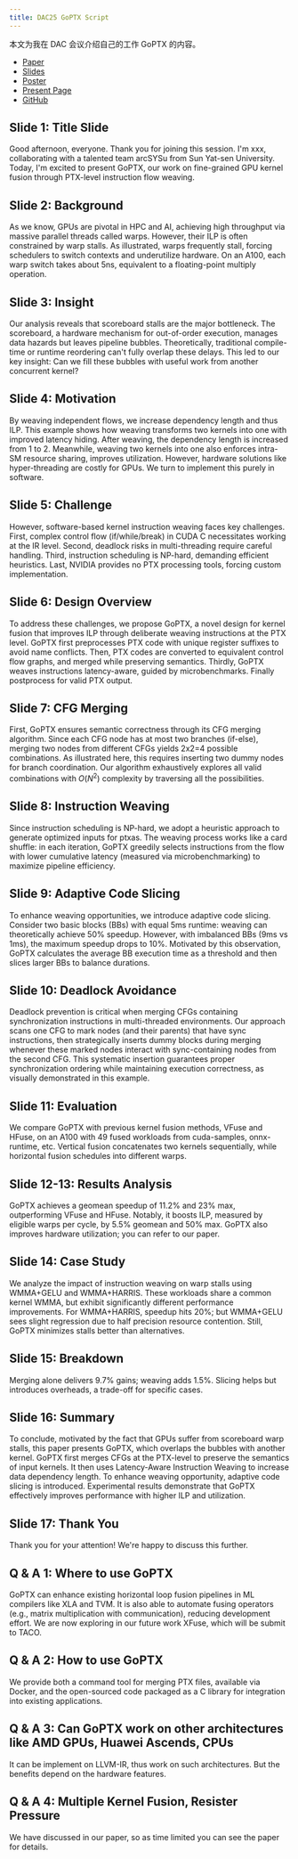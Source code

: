 ```yaml
---
title: DAC25 GoPTX Script
---
```


本文为我在 DAC 会议介绍自己的工作 GoPTX 的内容。

- [Paper](https://xianweiz.github.io/doc/papers/goptx_dac25.pdf)
- [Slides](https://Mizuno-Ai.wu-kan.cn/assets/image/2025/06/25/DAC25-GoPTX-Slides.pdf)
- [Poster](https://Mizuno-Ai.wu-kan.cn/assets/image/2025/06/25/DAC25-GoPTX-Poster.pdf)
- [Present Page](https://62dac.conference-program.com/presentation/?id=RESEARCH1895&sess=sess118)
- [GitHub](https://github.com/wu-kan/GoPTX)

## Slide 1: Title Slide

Good afternoon, everyone. Thank you for joining this session. I'm xxx, collaborating with a talented team arcSYSu from Sun Yat-sen University. Today, I'm excited to present GoPTX, our work on fine-grained GPU kernel fusion through PTX-level instruction flow weaving.

## Slide 2: Background

As we know, GPUs are pivotal in HPC and AI, achieving high throughput via massive parallel threads called warps. However, their ILP is often constrained by warp stalls. As illustrated, warps frequently stall, forcing schedulers to switch contexts and underutilize hardware. On an A100, each warp switch takes about 5ns, equivalent to a floating-point multiply operation.

## Slide 3: Insight  

Our analysis reveals that scoreboard stalls are the major bottleneck. The scoreboard, a hardware mechanism for out-of-order execution, manages data hazards but leaves pipeline bubbles. Theoretically, traditional compile-time or runtime reordering can't fully overlap these delays. This led to our key insight: Can we fill these bubbles with useful work from another concurrent kernel?


## Slide 4: Motivation

By weaving independent flows, we increase dependency length and thus ILP. This example shows how weaving transforms two kernels into one with improved latency hiding. After weaving, the dependency length is increased from 1 to 2. Meanwhile, weaving two kernels into one also enforces intra-SM resource sharing, improves utilization. However, hardware solutions like hyper-threading are costly for GPUs. We turn to implement this purely in software.

## Slide 5: Challenge  

However, software-based kernel instruction weaving faces key challenges. First, complex control flow (if/while/break) in CUDA C necessitates working at the IR level. Second, deadlock risks in multi-threading require careful handling. Third, instruction scheduling is NP-hard, demanding efficient heuristics. Last, NVIDIA provides no PTX processing tools, forcing custom implementation.

## Slide 6: Design Overview

To address these challenges, we propose GoPTX, a novel design for kernel fusion that improves ILP through deliberate weaving instructions at the PTX level. GoPTX first preprocesses PTX code with unique register suffixes to avoid name conflicts. Then, PTX codes are converted to equivalent control flow graphs, and merged while preserving semantics. Thirdly, GoPTX weaves instructions latency-aware, guided by microbenchmarks. Finally postprocess for valid PTX output.

## Slide 7: CFG Merging  

First, GoPTX ensures semantic correctness through its CFG merging algorithm. Since each CFG node has at most two branches (if-else), merging two nodes from different CFGs yields 2x2=4 possible combinations. As illustrated here, this requires inserting two dummy nodes for branch coordination. Our algorithm exhaustively explores all valid combinations with $O(N^2)$ complexity by traversing all the possibilities.

## Slide 8: Instruction Weaving

Since instruction scheduling is NP-hard, we adopt a heuristic approach to generate optimized inputs for ptxas. The weaving process works like a card shuffle: in each iteration, GoPTX greedily selects instructions from the flow with lower cumulative latency (measured via microbenchmarking) to maximize pipeline efficiency.

## Slide 9: Adaptive Code Slicing

To enhance weaving opportunities, we introduce adaptive code slicing. Consider two basic blocks (BBs) with equal 5ms runtime: weaving can theoretically achieve 50% speedup. However, with imbalanced BBs (9ms vs 1ms), the maximum speedup drops to 10%. Motivated by this observation, GoPTX calculates the average BB execution time as a threshold and then slices larger BBs to balance durations.

## Slide 10: Deadlock Avoidance

Deadlock prevention is critical when merging CFGs containing synchronization instructions in multi-threaded environments. Our approach scans one CFG to mark nodes (and their parents) that have sync instructions, then strategically inserts dummy blocks during merging whenever these marked nodes interact with sync-containing nodes from the second CFG. This systematic insertion guarantees proper synchronization ordering while maintaining execution correctness, as visually demonstrated in this example. 

## Slide 11: Evaluation

We compare GoPTX with previous kernel fusion methods, VFuse and HFuse, on an A100 with 49 fused workloads from cuda-samples, onnx-runtime, etc. Vertical fusion concatenates two kernels sequentially, while horizontal fusion schedules into different warps.

## Slide 12-13: Results Analysis

GoPTX achieves a geomean speedup of 11.2% and 23% max, outperforming VFuse and HFuse. Notably, it boosts ILP, measured by eligible warps per cycle, by 5.5% geomean and 50% max. GoPTX also improves hardware utilization; you can refer to our paper.

## Slide 14: Case Study

We analyze the impact of instruction weaving on warp stalls using WMMA+GELU and WMMA+HARRIS. These workloads share a common kernel WMMA, but exhibit significantly different performance improvements. For WMMA+HARRIS, speedup hits 20%; but WMMA+GELU sees slight regression due to half precision resource contention. Still, GoPTX minimizes stalls better than alternatives.

## Slide 15: Breakdown

Merging alone delivers 9.7% gains; weaving adds 1.5%. Slicing helps but introduces overheads, a trade-off for specific cases.  

## Slide 16: Summary

To conclude, motivated by the fact that GPUs suffer from scoreboard warp stalls, this paper presents GoPTX, which overlaps the bubbles with another kernel. GoPTX first merges CFGs at the PTX-level to preserve the semantics of input kernels. It then uses Latency-Aware Instruction Weaving to increase data dependency length. To enhance weaving opportunity, adaptive code slicing is introduced. Experimental results demonstrate that GoPTX effectively improves performance with higher ILP and utilization.

## Slide 17: Thank You 

Thank you for your attention! We're happy to discuss this further.

## Q & A 1: Where to use GoPTX 

GoPTX can enhance existing horizontal loop fusion pipelines in ML compilers like XLA and TVM. It is also able to automate fusing operators (e.g., matrix multiplication with communication), reducing development effort. We are now exploring in our future work XFuse, which will be submit to TACO.

## Q & A 2: How to use GoPTX

We provide both a command tool for merging PTX files, available via Docker, and the open-sourced code packaged as a C library for integration into existing applications.

## Q & A 3: Can GoPTX work on other architectures like AMD GPUs, Huawei Ascends, CPUs

It can be implement on LLVM-IR, thus work on such architectures. But the benefits depend on the hardware features.

## Q & A 4: Multiple Kernel Fusion, Resister Pressure

We have discussed in our paper, so as time limited you can see the paper for details.

